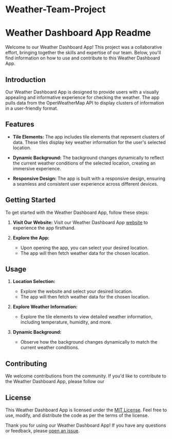 # Weather-Team-Project  

# Weather Dashboard App Readme

Welcome to our Weather Dashboard App! This project was a collaborative effort, bringing together the skills and expertise of our team. Below, you'll find information on how to use and contribute to this Weather Dashboard App.


## Introduction

Our Weather Dashboard App is designed to provide users with a visually appealing and informative experience for checking the weather. The app pulls data from the OpenWeatherMap API to display clusters of information in a user-friendly format.

## Features

- **Tile Elements:** The app includes tile elements that represent clusters of data. These tiles display key weather information for the user's selected location.

- **Dynamic Background:** The background changes dynamically to reflect the current weather conditions of the selected location, creating an immersive experience.

- **Responsive Design:** The app is built with a responsive design, ensuring a seamless and consistent user experience across different devices.

## Getting Started

To get started with the Weather Dashboard App, follow these steps:

1. **Visit Our Website:**
   Visit our Weather Dashboard App [website](https://weather-team-project.vercel.app/) to experience the app firsthand.

2. **Explore the App:**
   - Upon opening the app, you can select your desired location.
   - The app will then fetch weather data for the chosen location.

## Usage

1. **Location Selection:**
   - Explore the website and select your desired location.
   - The app will then fetch weather data for the chosen location.

2. **Explore Weather Information:**
   - Explore the tile elements to view detailed weather information, including temperature, humidity, and more.

3. **Dynamic Background:**
   - Observe how the background changes dynamically to match the current weather conditions.

## Contributing

We welcome contributions from the community. If you'd like to contribute to the Weather Dashboard App, please follow our 
## License

This Weather Dashboard App is licensed under the [MIT License](LICENSE). Feel free to use, modify, and distribute the code as per the terms of the license.

Thank you for using our Weather Dashboard App! If you have any questions or feedback, please [open an issue](https://github.com/thekennyverse/Weather-Team-Project).